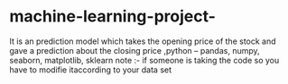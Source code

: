 # machine-learning-project-
It is an prediction model which takes the opening price of the stock and gave a prediction about the closing price ,python – pandas, numpy, seaborn, matplotlib, sklearn
note :- if someone is taking the code so you have to modifie itaccording to your data set 
